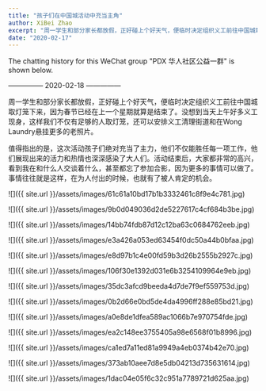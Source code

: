 ```yaml
---
title: "孩子们在中国城活动中充当主角"
author: XiBei Zhao
excerpt: "周一学生和部分家长都放假，正好碰上个好天气，便临时决定组织义工前往中国城取灯笼下来，因为春节已经在上一个星期就算是结束了。没想到当天上午好多义工现身，这样我们不仅有足够的人取灯笼，还可以安排义工清理街道和在Wong Laundry悬挂更多的老照片。"
date: "2020-02-17"
---
```

The chatting history for this WeChat group "PDX 华人社区公益一群" is shown below.

—————  2020-02-18  —————

周一学生和部分家长都放假，正好碰上个好天气，便临时决定组织义工前往中国城取灯笼下来，因为春节已经在上一个星期就算是结束了。没想到当天上午好多义工现身，这样我们不仅有足够的人取灯笼，还可以安排义工清理街道和在Wong Laundry悬挂更多的老照片。

值得指出的是，这次活动孩子们绝对充当了主力，他们不仅能胜任每一项工作，他们展现出来的活力和热情也深深感染了大人们。活动结束后，大家都非常的高兴，看到我在和什么人交谈着什么，甚至都忘了参加合影，因为更多的事情可以做了。事情往往就是这样，在为人付出的时候，也就有了被人肯定的机会。

![]({{ site.url }}/assets/images/61c61a10bd17b1b3332461c8f9e4c781.jpg)

![]({{ site.url }}/assets/images/9b0d049036d2de5227617c4cf684b3be.jpg)

![]({{ site.url }}/assets/images/14bb74fdb87d12c12ba63c0684762eeb.jpg)

![]({{ site.url }}/assets/images/e3a426a053ed63454f0dc50a44b0bfaa.jpg)

![]({{ site.url }}/assets/images/e8d97b1c4e00fd59b3d26b2555b2927c.jpg)

![]({{ site.url }}/assets/images/106f30e1392d031e6b3254109964e9eb.jpg)

![]({{ site.url }}/assets/images/35dc3afcd9beeda4d7de7f9ef559753d.jpg)

![]({{ site.url }}/assets/images/0b2d66e0bd5de4da4996ff288e85bd21.jpg)

![]({{ site.url }}/assets/images/a0e8de1dfea589ac1066b7e970754fde.jpg)

![]({{ site.url }}/assets/images/ea2c148ee3755405a98e6568f01b8996.jpg)

![]({{ site.url }}/assets/images/ca1ed7a11ed81a9949a4eb0374b42e70.jpg)

![]({{ site.url }}/assets/images/373ab10aee7d8e5db04213d735631614.jpg)

![]({{ site.url }}/assets/images/1dac04e05f6c32c951a7789721d625aa.jpg)
